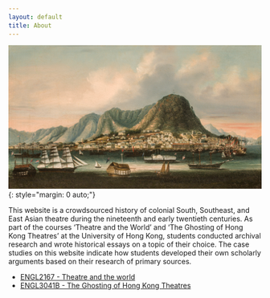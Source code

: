 ```yaml
---
layout: default
title: About
---
```


![](/assets/hk1855.jpg){: style="margin: 0 auto;"}

This website is a crowdsourced history of colonial South, Southeast, and East Asian theatre during the nineteenth and early twentieth centuries. As part of the courses ‘Theatre and the World’ and ‘The Ghosting of Hong Kong Theatres’ at the University of Hong Kong, students conducted archival research and wrote historical essays on a topic of their choice. The case studies on this website indicate how  students developed their own scholarly arguments based on their research of primary sources.

- [ENGL2167 - Theatre and the world][1]
- [ENGL3041B - The Ghosting of Hong Kong Theatres][2]

[1]: https://english.hku.hk/course/ENGL2167/Theatre_and_the_world
[2]: https://english.hku.hk/course/ENGL3041B/Senior_colloquium_in_English_studies_(capstone_experience)_Sub-group_B:_The_Ghosting_of_Hong_Kong_Theatres
